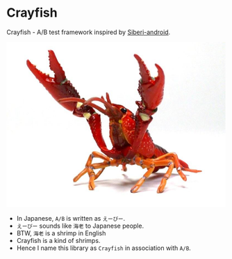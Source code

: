 # Crayfish
Crayfish - A/B test framework inspired by [Siberi-android](https://github.com/mercari/siberi-android).

![crayfish](images/crayfish.jpg)

 - In Japanese, `A/B` is written as `えーびー`.
 - `えーびー` sounds like `海老` to Japanese people.
 - BTW, `海老` is a shrimp in English
 - Crayfish is a kind of shrimps.
 - Hence I name this library as `Crayfish` in association with `A/B`.
